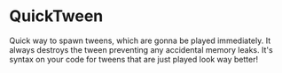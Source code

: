 # QuickTween
Quick way to spawn tweens, which are gonna be played immediately. It always destroys the tween preventing any accidental memory leaks. It's syntax on your code for tweens that are just played look way better!
